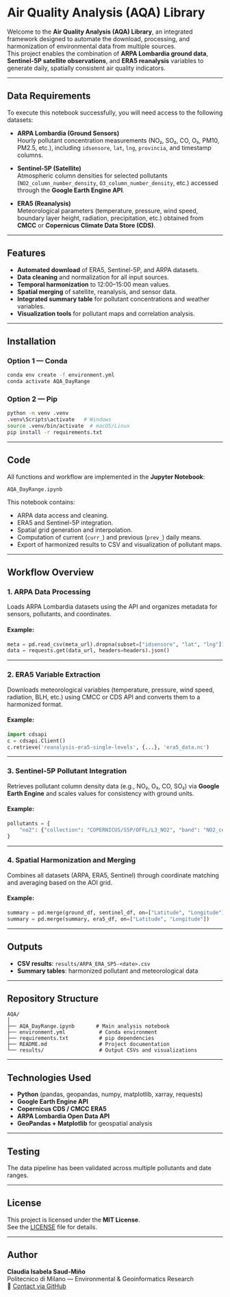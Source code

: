 # Air Quality Analysis (AQA) Library

Welcome to the **Air Quality Analysis (AQA) Library**, an integrated framework designed to automate the download, processing, and harmonization of environmental data from multiple sources.  
This project enables the combination of **ARPA Lombardia ground data**, **Sentinel-5P satellite observations**, and **ERA5 reanalysis** variables to generate daily, spatially consistent air quality indicators.

---

## Data Requirements

To execute this notebook successfully, you will need access to the following datasets:

- **ARPA Lombardia (Ground Sensors)**  
  Hourly pollutant concentration measurements (NO₂, SO₂, CO, O₃, PM10, PM2.5, etc.), including `idsensore`, `lat`, `lng`, `provincia`, and timestamp columns.

- **Sentinel-5P (Satellite)**  
  Atmospheric column densities for selected pollutants (`NO2_column_number_density`, `O3_column_number_density`, etc.) accessed through the **Google Earth Engine API**.

- **ERA5 (Reanalysis)**  
  Meteorological parameters (temperature, pressure, wind speed, boundary layer height, radiation, precipitation, etc.) obtained from **CMCC** or **Copernicus Climate Data Store (CDS)**.

---

## Features

- **Automated download** of ERA5, Sentinel-5P, and ARPA datasets.  
- **Data cleaning** and normalization for all input sources.  
- **Temporal harmonization** to 12:00–15:00 mean values.  
- **Spatial merging** of satellite, reanalysis, and sensor data.  
- **Integrated summary table** for pollutant concentrations and weather variables.  
- **Visualization tools** for pollutant maps and correlation analysis.

---

## Installation

### Option 1 — Conda 
```bash
conda env create -f environment.yml
conda activate AQA_DayRange
```

### Option 2 — Pip
```bash
python -m venv .venv
.venv\Scripts\activate   # Windows
source .venv/bin/activate  # macOS/Linux
pip install -r requirements.txt
```

---

## Code

All functions and workflow are implemented in the **Jupyter Notebook**:
```
AQA_DayRange.ipynb
```

This notebook contains:
- ARPA data access and cleaning.
- ERA5 and Sentinel-5P integration.
- Spatial grid generation and interpolation.
- Computation of current (`curr_`) and previous (`prev_`) daily means.
- Export of harmonized results to CSV and visualization of pollutant maps.

---

## Workflow Overview

### 1. **ARPA Data Processing**
Loads ARPA Lombardia datasets using the API and organizes metadata for sensors, pollutants, and coordinates.

#### Example:
```python
meta = pd.read_csv(meta_url).dropna(subset=["idsensore", "lat", "lng"])
data = requests.get(data_url, headers=headers).json()
```

---

### 2. **ERA5 Variable Extraction**
Downloads meteorological variables (temperature, pressure, wind speed, radiation, BLH, etc.) using CMCC or CDS API and converts them to a harmonized format.

#### Example:
```python
import cdsapi
c = cdsapi.Client()
c.retrieve('reanalysis-era5-single-levels', {...}, 'era5_data.nc')
```

---

### 3. **Sentinel-5P Pollutant Integration**
Retrieves pollutant column density data (e.g., NO₂, O₃, CO, SO₂) via **Google Earth Engine** and scales values for consistency with ground units.

#### Example:
```python
pollutants = {
    "no2": {"collection": "COPERNICUS/S5P/OFFL/L3_NO2", "band": "NO2_column_number_density"}
}
```

---

### 4. **Spatial Harmonization and Merging**
Combines all datasets (ARPA, ERA5, Sentinel) through coordinate matching and averaging based on the AOI grid.

#### Example:
```python
summary = pd.merge(ground_df, sentinel_df, on=["Latitude", "Longitude"])
summary = pd.merge(summary, era5_df, on=["Latitude", "Longitude"])
```
---

## Outputs

- **CSV results**: `results/ARPA_ERA_SP5-<date>.csv`  
- **Summary tables**: harmonized pollutant and meteorological data  

---

## Repository Structure

```
AQA/
│
├── AQA_DayRange.ipynb       # Main analysis notebook
├── environment.yml           # Conda environment
├── requirements.txt          # pip dependencies
├── README.md                 # Project documentation
└── results/                  # Output CSVs and visualizations
```

---

## Technologies Used
- **Python** (pandas, geopandas, numpy, matplotlib, xarray, requests)
- **Google Earth Engine API**
- **Copernicus CDS / CMCC ERA5**
- **ARPA Lombardia Open Data API**
- **GeoPandas + Matplotlib** for geospatial analysis

---

## Testing
The data pipeline has been validated across multiple pollutants and date ranges.  

---

## License
This project is licensed under the **MIT License**.  
See the [LICENSE](LICENSE) file for details.

---

## Author
**Claudia Isabela Saud-Miño**  
Politecnico di Milano — Environmental & Geoinformatics Research  
📧 [Contact via GitHub](https://github.com/Saudisis)


